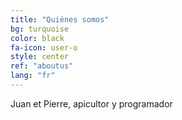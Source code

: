 ```yaml
---
title: "Quiénes somos"
bg: turquoise
color: black
fa-icon: user-o
style: center
ref: "aboutus"
lang: "fr"
---
```

Juan et Pierre, apicultor y programador
